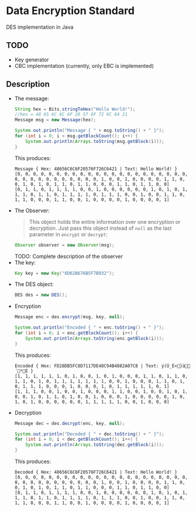 # Data Encryption Standard
DES implementation in Java

## TODO
- Key generator
- CBC implementation (currently, only EBC is implemented)

## Description
- The message:
  ```java
  String hex = Bits.stringToHex("Hello World!");
  //hex = 48 65 6C 6C 6F 20 57 6F 72 6C 64 21
  Message msg = new Message(hex);
  
  System.out.println("Message { " + msg.toString() + " }");
  for (int i = 0; i < msg.getBlockCount(); i++) {
      System.out.println(Arrays.toString(msg.getBlock(i)));
  }
  ```
  This produces:
  ```
  Message { Hex: 48656C6C6F20576F726C6421 | Text: Hello World! }
  [0, 0, 0, 0, 0, 0, 0, 0, 0, 0, 0, 0, 0, 0, 0, 0, 0, 0, 0, 0, 0, 0, 0, 0, 0, 0, 0, 0, 0, 0, 0, 0, 0, 1, 0, 0, 1, 0, 0, 0, 0, 1, 1, 0, 0, 1, 0, 1, 0, 1, 1, 0, 1, 1, 0, 0, 0, 1, 1, 0, 1, 1, 0, 0]
  [0, 1, 1, 0, 1, 1, 1, 1, 0, 0, 1, 0, 0, 0, 0, 0, 0, 1, 0, 1, 0, 1, 1, 1, 0, 1, 1, 0, 1, 1, 1, 1, 0, 1, 1, 1, 0, 0, 1, 0, 0, 1, 1, 0, 1, 1, 0, 0, 0, 1, 1, 0, 0, 1, 0, 0, 0, 0, 1, 0, 0, 0, 0, 1]
  ```
- The Observer:
  > This object holds the entire information over one encryption or decryption. Just pass this object instead of `null` as the last parameter in `encrypt` or `decrypt`:
  ```java
  Observer observer = new Observer(msg);
  ```
  TODO: Complete description of the observer
- The key:
  ```java
  Key key = new Key("6D62B676B5F7B932");
  ```
- The DES object:
  ```java
  DES des = new DES();
  ```
- Encryption
  ```java
  Message enc = des.encrypt(msg, key, null);
  
  System.out.println("Encoded { " + enc.toString() + " }");
  for (int i = 0; i < enc.getBlockCount(); i++) {
      System.out.println(Arrays.toString(enc.getBlock(i)));
  }
  ```
  This produces:
  ```
  Encoded { Hex: FD28DB5FC8D7117DE48C94B4882A07C8 | Text: ý(Û_È×}ä´*È }
  [1, 1, 1, 1, 1, 1, 0, 1, 0, 0, 1, 0, 1, 0, 0, 0, 1, 1, 0, 1, 1, 0, 1, 1, 0, 1, 0, 1, 1, 1, 1, 1, 1, 1, 0, 0, 1, 0, 0, 0, 1, 1, 0, 1, 0, 1, 1, 1, 0, 0, 0, 1, 0, 0, 0, 1, 0, 1, 1, 1, 1, 1, 0, 1]
  [1, 1, 1, 0, 0, 1, 0, 0, 1, 0, 0, 0, 1, 1, 0, 0, 1, 0, 0, 1, 0, 1, 0, 0, 1, 0, 1, 1, 0, 1, 0, 0, 1, 0, 0, 0, 1, 0, 0, 0, 0, 0, 1, 0, 1, 0, 1, 0, 0, 0, 0, 0, 0, 1, 1, 1, 1, 1, 0, 0, 1, 0, 0, 0]
  ```
- Decryption
  ```java
  Message dec = des.decrypt(enc, key, null);
  
  System.out.println("Decoded { " + dec.toString() + " }");
  for (int i = 0; i < dec.getBlockCount(); i++) {
      System.out.println(Arrays.toString(dec.getBlock(i)));
  }
  ```
  This produces:
  ```
  Decoded { Hex: 48656C6C6F20576F726C6421 | Text: Hello World! }
  [0, 0, 0, 0, 0, 0, 0, 0, 0, 0, 0, 0, 0, 0, 0, 0, 0, 0, 0, 0, 0, 0, 0, 0, 0, 0, 0, 0, 0, 0, 0, 0, 0, 1, 0, 0, 1, 0, 0, 0, 0, 1, 1, 0, 0, 1, 0, 1, 0, 1, 1, 0, 1, 1, 0, 0, 0, 1, 1, 0, 1, 1, 0, 0]
  [0, 1, 1, 0, 1, 1, 1, 1, 0, 0, 1, 0, 0, 0, 0, 0, 0, 1, 0, 1, 0, 1, 1, 1, 0, 1, 1, 0, 1, 1, 1, 1, 0, 1, 1, 1, 0, 0, 1, 0, 0, 1, 1, 0, 1, 1, 0, 0, 0, 1, 1, 0, 0, 1, 0, 0, 0, 0, 1, 0, 0, 0, 0, 1]
  ```
